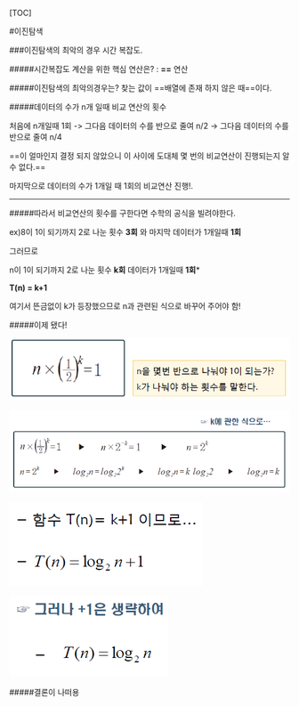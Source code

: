 [TOC]

#이진탐색

###이진탐색의 최악의 경우 시간 복잡도.

#####시간복잡도 계산을 위한 핵심 연산은? :
**==** 연산

#####이진탐색의 최악의경우는? 
찾는 값이  ==배열에 존재 하지 않은 때==이다.

#####데이터의 수가 n개 일때 비교 연산의 횟수

처음에 n개일때 1회
-> 그다음 데이터의 수를 반으로 줄여 n/2
-> 그다음 데이터의 수를 반으로 줄여 n/4


==이 얼마인지 결정 되지 않았으니 이 사이에 도대체 몇 번의 비교연산이 진행되는지
알 수 없다.==

마지막으로 데이터의 수가 1개일 때 1회의 비교연산 진행!.

- - -


#####따라서 비교연산의 횟수를 구한다면 수학의 공식을 빌려야한다.

ex)8이 1이 되기까지 2로 나눈 횟수 **3회** 와 마지막 데이터가 1개일때 **1회**

그러므로

n이 1이 되기까지 2로 나눈 횟수 **k회** 데이터가 1개일때 **1회***

**T(n) = k+1**

여기서 뜬금없이 k가 등장했으므로 n과 관련된 식으로 바꾸어 주어야 함!


#####이제 됐다!


![공식1](./img/bin3.png)


![공식2](./img/bin4.png)

![공식3](./img/bin5.PNG)

![공식4](./img/bin6.PNG)

#####결론이 나떠용





